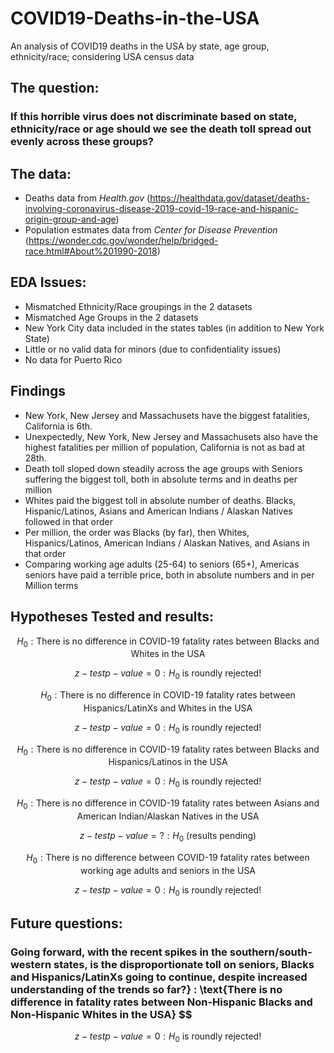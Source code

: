 # COVID19-Deaths-in-the-USA
An analysis of COVID19 deaths in the USA by state, age group, ethnicity/race; considering USA census data 


## The question: 
  ### If this horrible virus does not discriminate based on state, ethnicity/race or age should we see the death toll spread out evenly across these groups?

## The data: 
  - Deaths data from *Health.gov* (https://healthdata.gov/dataset/deaths-involving-coronavirus-disease-2019-covid-19-race-and-hispanic-origin-group-and-age) 
  - Population estmates data from *Center for Disease Prevention* (https://wonder.cdc.gov/wonder/help/bridged-race.html#About%201990-2018)
  
## EDA Issues:
  - Mismatched Ethnicity/Race groupings in the 2 datasets
  - Mismatched Age Groups in the 2 datasets
  - New York City data included in the states tables (in addition to New York State)
  - Little or no valid data for minors (due to confidentiality issues)
  - No data for Puerto Rico
  
## Findings
  - New York, New Jersey and Massachusets have the biggest fatalities, California is 6th.
  - Unexpectedly, New York, New Jersey and Massachusets also have the highest fatalities per million of population, California is not as bad at 28th.
  - Death toll sloped down steadily across the age groups with Seniors suffering the biggest toll, both in absolute terms and in deaths per million
  - Whites paid the biggest toll in absolute number of deaths. Blacks, Hispanic/Latinos, Asians and American Indians / Alaskan Natives followed in that order
  - Per million, the order was Blacks (by far), then Whites, Hispanics/Latinos, American Indians / Alaskan Natives, and Asians in that order
  - Comparing working age adults (25-64) to seniors (65+), Americas seniors have paid a terrible price, both in absolute numbers and in per Million terms

## Hypotheses Tested and results: 
$$ H_0 : \text{There is no difference in COVID-19 fatality rates between Blacks and Whites in the USA} $$ 

$$ z-test p-value = 0 : H_0 \text{ is roundly rejected!} $$

$$ H_0 : \text{There is no difference in COVID-19 fatality rates between Hispanics/LatinXs and Whites in the USA} $$

$$ z-test p-value = 0 : H_0 \text{ is roundly rejected!} $$

$$ H_0 : \text{There is no difference in COVID-19 fatality rates between Blacks and Hispanics/Latinos in the USA} $$

$$ z-test p-value = 0 : H_0 \text{ is roundly rejected!} $$

$$ H_0 : \text{There is no difference in COVID-19 fatality rates between Asians and American Indian/Alaskan Natives in the USA} $$

$$ z-test p-value = ? : H_0 \text{ (results pending)} $$

$$ H_0 : \text{There is no difference between COVID-19 fatality rates between working age adults and seniors in the USA} $$

$$ z-test p-value = 0 : H_0 \text{ is roundly rejected!} $$

## Future questions: 
  ### Going forward, with the recent spikes in the southern/south-western states, is the disproportionate toll on seniors, Blacks and Hispanics/LatinXs going to continue, despite increased understanding of the trends so far?} : \text{There is no difference in fatality rates between Non-Hispanic Blacks and Non-Hispanic Whites in the USA} $$

$$ z-test p-value = 0 : H_0 \text{ is roundly rejected!} $$

